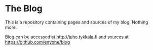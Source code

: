 # The Blog
This is a repository containing pages and sources of my blog. Nothing more.

Blog can be accessed at http://juho.tykkala.fi and sources at https://github.com/enyone/blog
